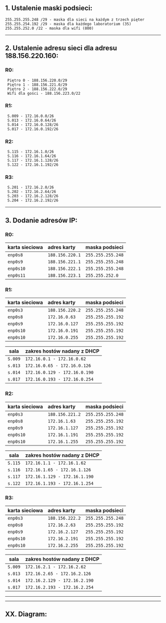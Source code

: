 ## 1. Ustalenie maski podsieci: 
    255.255.255.248 /29 - maska dla sieci na każdym z trzech pięter 
    255.255.254.192 /29 - maska dla każdego laboratorium (35)
    255.255.252.0 /22 - maska dla wifi (800)
 ----------------------------------------------------------
 ## 2. Ustalenie adresu sieci dla adresu 188.156.220.160:
 
 ### R0:
     Piętro 0 - 188.156.220.0/29
     Piętro 1 - 188.156.221.0/29
     Piętro 2 - 188.156.222.0/29
     Wifi dla gości - 188.156.223.0/22 
 ### R1: 
     S.009 - 172.16.0.0/26
     S.013 - 172.16.0.64/26
     S.014 - 172.16.0.128/26
     S.017 - 172.16.0.192/26
  ### R2: 
     S.115 - 172.16.1.0/26
     S.116 - 172.16.1.64/26
     S.117 - 172.16.1.128/26
     S.122 - 172.16.1.192/26
   ### R3: 
     S.201 - 172.16.2.0/26
     S.202 - 172.16.2.64/26
     S.203 - 172.16.2.128/26
     S.204 - 172.16.2.192/26
  ----------------------------------------------------------
  ## 3. Dodanie adresów IP:
  
  ### R0:
  
| karta sieciowa | adres karty | maska podsieci |
| --------- |:-------------| :---------------|
| ``enp0s8`` | ``188.156.220.1`` | ``255.255.255.248`` |
| ``enp0s9`` | ``188.156.221.1`` | ``255.255.255.248`` |
| ``enp0s10`` | ``188.156.222.1`` | ``255.255.255.248`` |
| ``enp0s11`` | ``188.156.223.1`` | ``255.255.252.0`` |

      
  ### R1:
  
| karta sieciowa | adres karty | maska podsieci |
| --------- |:-------------| :---------------|
| ``enp0s3`` | ``188.156.220.2`` | ``255.255.255.248`` |
| ``enp0s8`` | ``172.16.0.63`` | ``255.255.255.192`` |
| ``enp0s9`` | ``172.16.0.127`` | ``255.255.255.192`` |
| ``enp0s10`` | ``172.16.0.191`` | ``255.255.255.192`` |
| ``enp0s10`` | ``172.16.0.255`` | ``255.255.255.192`` |
   
| sala | zakres hostów nadany z DHCP| 
| --------- |:-------------| 
| ``S.009`` | ``172.16.0.1 - 172.16.0.62`` | 
| ``s.013`` | ``172.16.0.65 - 172.16.0.126`` |
| ``s.014`` | ``172.16.0.129 - 172.16.0.190`` | 
| ``s.017`` | ``172.16.0.193 - 172.16.0.254`` | 
    
   ### R2:
   
| karta sieciowa | adres karty | maska podsieci |
| --------- |:-------------| :---------------|
| ``enp0s3`` | ``188.156.221.2`` | ``255.255.255.248`` |
| ``enp0s8`` | ``172.16.1.63`` | ``255.255.255.192`` |
| ``enp0s9`` | ``172.16.1.127`` | ``255.255.255.192`` |
| ``enp0s10`` | ``172.16.1.191`` | ``255.255.255.192`` |
| ``enp0s10`` | ``172.16.1.255`` | ``255.255.255.192`` |

| sala | zakres hostów nadany z DHCP| 
| --------- |:-------------| 
| ``S.115`` | ``172.16.1.1 - 172.16.1.62`` | 
| ``s.116`` | ``172.16.1.65 - 172.16.1.126`` |
| ``s.117`` | ``172.16.1.129 - 172.16.1.190`` | 
| ``s.122`` | ``172.16.1.193 - 172.16.1.254`` | 

   ### R3:
   
| karta sieciowa | adres karty | maska podsieci |
| --------- |:-------------| :---------------|
| ``enp0s3`` | ``188.156.222.2`` | ``255.255.255.248`` |
| ``enp0s8`` | ``172.16.2.63`` | ``255.255.255.192`` |
| ``enp0s9`` | ``172.16.2.127`` | ``255.255.255.192`` |
| ``enp0s10`` | ``172.16.2.191`` | ``255.255.255.192`` |
| ``enp0s10`` | ``172.16.2.255`` | ``255.255.255.192`` |

| sala | zakres hostów nadany z DHCP| 
| --------- |:-------------| 
| ``S.009`` | ``172.16.2.1 - 172.16.2.62`` | 
| ``s.013`` | ``172.16.2.65 - 172.16.2.126`` |
| ``s.014`` | ``172.16.2.129 - 172.16.2.190`` | 
| ``s.017`` | ``172.16.2.193 - 172.16.2.254`` | 
      
 
 
----------------------------------------------------------


----------------------------------------------------------
## XX. Diagram:


